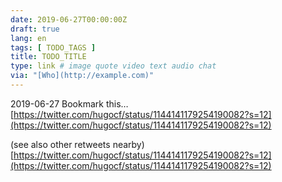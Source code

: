 ```yaml
---
date: 2019-06-27T00:00:00Z
draft: true
lang: en
tags: [ TODO_TAGS ]
title: TODO_TITLE
type: link # image quote video text audio chat
via: "[Who](http://example.com)"
---
```



2019-06-27 Bookmark this…
[https://twitter.com/hugocf/status/1144141179254190082?s=12](https://twitter.com/hugocf/status/1144141179254190082?s=12)

(see also other retweets nearby)
[https://twitter.com/hugocf/status/1144141179254190082?s=12](https://twitter.com/hugocf/status/1144141179254190082?s=12)


